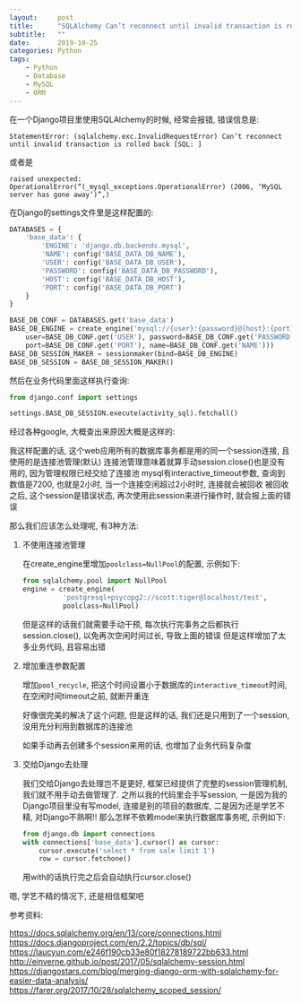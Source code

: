 ```yaml
---
layout:     post
title:      "SQLAlchemy Can’t reconnect until invalid transaction is rolled back问题"
subtitle:   ""
date:       2019-10-25
categories: Python
tags:
    - Python
    - Database
    - MySQL
    - ORM
---
```


在一个Django项目里使用SQLAlchemy的时候, 经常会报错, 错误信息是:
```log
StatementError: (sqlalchemy.exc.InvalidRequestError) Can’t reconnect until invalid transaction is rolled back [SQL: ]
```
或者是
```log
raised unexpected: OperationalError(“(_mysql_exceptions.OperationalError) (2006, ‘MySQL server has gone away’)”,)
```
在Django的settings文件里是这样配置的:
```python
DATABASES = {
    'base_data': {
        'ENGINE': 'django.db.backends.mysql',
        'NAME': config('BASE_DATA_DB_NAME'),
        'USER': config('BASE_DATA_DB_USER'),
        'PASSWORD': config('BASE_DATA_DB_PASSWORD'),
        'HOST': config('BASE_DATA_DB_HOST'),
        'PORT': config('BASE_DATA_DB_PORT')
    }
}

BASE_DB_CONF = DATABASES.get('base_data')
BASE_DB_ENGINE = create_engine('mysql://{user}:{password}@{host}:{port}/{name}?charset=utf8&autocommit=true'.format(
    user=BASE_DB_CONF.get('USER'), password=BASE_DB_CONF.get('PASSWORD'), host=BASE_DB_CONF.get('HOST'),
    port=BASE_DB_CONF.get('PORT'), name=BASE_DB_CONF.get('NAME')))
BASE_DB_SESSION_MAKER = sessionmaker(bind=BASE_DB_ENGINE)
BASE_DB_SESSION = BASE_DB_SESSION_MAKER()
```
然后在业务代码里面这样执行查询:
```python
from django.conf import settings

settings.BASE_DB_SESSION.execute(activity_sql).fetchall()
```
经过各种google, 大概查出来原因大概是这样的:

我这样配置的话, 这个web应用所有的数据库事务都是用的同一个session连接, 且使用的是连接池管理(默认)
连接池管理意味着就算手动session.close()也是没有用的, 因为管理权限已经交给了连接池
mysql有interactive_timeout参数, 查询到数值是7200, 也就是2小时, 当一个连接空闲超过2小时时, 连接就会被回收
被回收之后, 这个session是错误状态, 再次使用此session来进行操作时, 就会报上面的错误

那么我们应该怎么处理呢, 有3种方法:

1. 不使用连接池管理

    在create_engine里增加`poolclass=NullPool`的配置, 示例如下:
    ```python
    from sqlalchemy.pool import NullPool
    engine = create_engine(
              'postgresql+psycopg2://scott:tiger@localhost/test',
              poolclass=NullPool)
    ```
    但是这样的话我们就需要手动干预, 每次执行完事务之后都执行session.close(), 以免再次空闲时间过长, 导致上面的错误
    但是这样增加了太多业务代码, 且容易出错

2. 增加重连参数配置

    增加`pool_recycle`, 把这个时间设置小于数据库的`interactive_timeout`时间, 在空闲时间timeout之前, 就断开重连

    好像很完美的解决了这个问题, 但是这样的话, 我们还是只用到了一个session, 没用充分利用到数据库的连接池

    如果手动再去创建多个session来用的话, 也增加了业务代码复杂度

3. 交给Django去处理

    我们交给Django去处理岂不是更好, 框架已经提供了完整的session管理机制, 我们就不用手动去做管理了.
    之所以我的代码里会手写session, 一是因为我的Django项目里没有写model, 连接是别的项目的数据库, 二是因为还是学艺不精, 对Django不熟啊!! 那么怎样不依赖model来执行数据库事务呢, 示例如下:
    ```python
    from django.db import connections
    with connections['base_data'].cursor() as cursor:
        cursor.execute('select * from sale limit 1')
        row = cursor.fetchone()
    ```
    用with的话执行完之后会自动执行cursor.close()

嗯, 学艺不精的情况下, 还是相信框架吧

参考资料:

<https://docs.sqlalchemy.org/en/13/core/connections.html>  
<https://docs.djangoproject.com/en/2.2/topics/db/sql/>  
<https://laucyun.com/e246f190cb33e80f18278189722bb633.html>  
<http://einverne.github.io/post/2017/05/sqlalchemy-session.html>  
<https://djangostars.com/blog/merging-django-orm-with-sqlalchemy-for-easier-data-analysis/>  
<https://farer.org/2017/10/28/sqlalchemy_scoped_session/>
